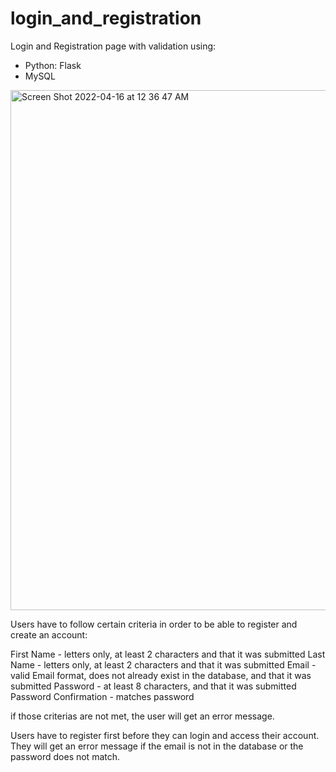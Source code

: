 
# login_and_registration

Login and Registration page with validation using:
- Python: Flask
- MySQL

<img width="832" alt="Screen Shot 2022-04-16 at 12 36 47 AM" src="https://user-images.githubusercontent.com/31575741/163662263-baceebf5-a1f2-4c30-b9bb-2f1788fa4f8a.png">

Users have to follow certain criteria in order to be able to register and create an account:

First Name - letters only, at least 2 characters and that it was submitted
Last Name - letters only, at least 2 characters and that it was submitted
Email - valid Email format, does not already exist in the database, and that it was submitted
Password - at least 8 characters, and that it was submitted
Password Confirmation - matches password

if those criterias are not met, the user will get an error message.

Users have to register first before they can login and access their account. They will get an error message if the email is not in the database or the password does not match. 
